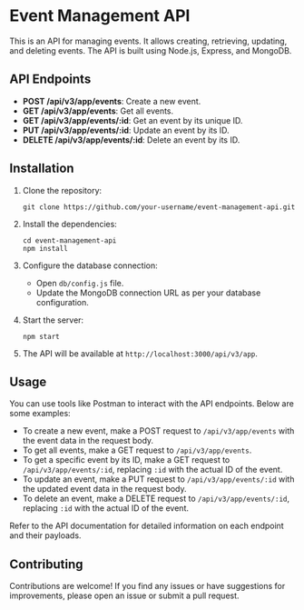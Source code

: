 # Event Management API

This is an API for managing events. It allows creating, retrieving, updating, and deleting events. The API is built using Node.js, Express, and MongoDB.

## API Endpoints

- **POST /api/v3/app/events**: Create a new event.
- **GET /api/v3/app/events**: Get all events.
- **GET /api/v3/app/events/:id**: Get an event by its unique ID.
- **PUT /api/v3/app/events/:id**: Update an event by its ID.
- **DELETE /api/v3/app/events/:id**: Delete an event by its ID.

## Installation

1. Clone the repository:

   ```
   git clone https://github.com/your-username/event-management-api.git
   ```

2. Install the dependencies:

   ```
   cd event-management-api
   npm install
   ```

3. Configure the database connection:

   - Open `db/config.js` file.
   - Update the MongoDB connection URL as per your database configuration.

4. Start the server:

   ```
   npm start
   ```

5. The API will be available at `http://localhost:3000/api/v3/app`.

## Usage

You can use tools like Postman to interact with the API endpoints. Below are some examples:

- To create a new event, make a POST request to `/api/v3/app/events` with the event data in the request body.
- To get all events, make a GET request to `/api/v3/app/events`.
- To get a specific event by its ID, make a GET request to `/api/v3/app/events/:id`, replacing `:id` with the actual ID of the event.
- To update an event, make a PUT request to `/api/v3/app/events/:id` with the updated event data in the request body.
- To delete an event, make a DELETE request to `/api/v3/app/events/:id`, replacing `:id` with the actual ID of the event.

Refer to the API documentation for detailed information on each endpoint and their payloads.

## Contributing

Contributions are welcome! If you find any issues or have suggestions for improvements, please open an issue or submit a pull request.
